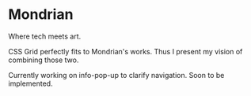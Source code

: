 # Mondrian

Where tech meets art. 

CSS Grid perfectly fits to Mondrian's works. Thus I present my vision of combining those two.


Currently working on info-pop-up to clarify navigation. Soon to be implemented.
